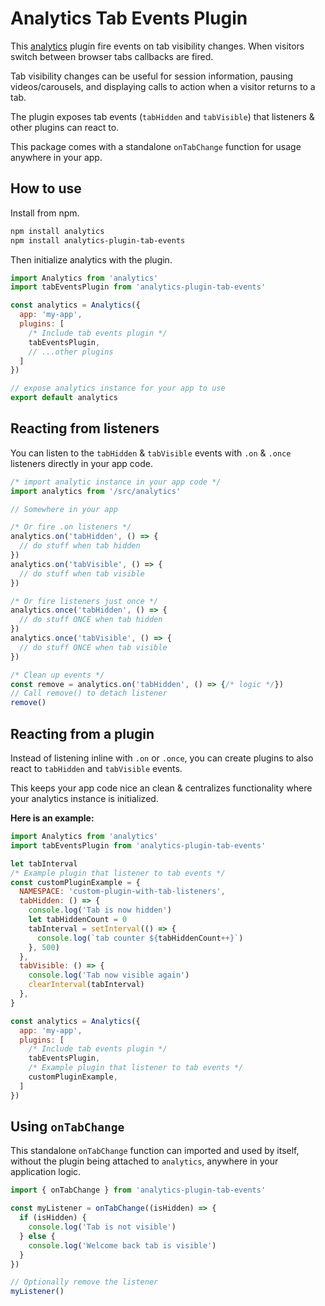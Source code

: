 # Analytics Tab Events Plugin

This [analytics](https://www.npmjs.com/package/analytics) plugin fire events on tab visibility changes. When visitors switch between browser tabs callbacks are fired.

Tab visibility changes can be useful for session information, pausing videos/carousels, and displaying calls to action when a visitor returns to a tab.

The plugin exposes tab events (`tabHidden` and `tabVisible`) that listeners & other plugins can react to.

This package comes with a standalone `onTabChange` function for usage anywhere in your app.

## How to use

Install from npm.

```bash
npm install analytics
npm install analytics-plugin-tab-events
```

Then initialize analytics with the plugin.

```js
import Analytics from 'analytics'
import tabEventsPlugin from 'analytics-plugin-tab-events'

const analytics = Analytics({
  app: 'my-app',
  plugins: [
    /* Include tab events plugin */
    tabEventsPlugin,
    // ...other plugins
  ]
})

// expose analytics instance for your app to use
export default analytics
```

## Reacting from listeners

You can listen to the `tabHidden` & `tabVisible` events with `.on` & `.once` listeners directly in your app code.

```js
/* import analytic instance in your app code */
import analytics from '/src/analytics'

// Somewhere in your app

/* Or fire .on listeners */
analytics.on('tabHidden', () => {
  // do stuff when tab hidden
})
analytics.on('tabVisible', () => {
  // do stuff when tab visible
})

/* Or fire listeners just once */
analytics.once('tabHidden', () => {
  // do stuff ONCE when tab hidden
})
analytics.once('tabVisible', () => {
  // do stuff ONCE when tab visible
})

/* Clean up events */
const remove = analytics.on('tabHidden', () => {/* logic */})
// Call remove() to detach listener
remove()
```

## Reacting from a plugin

Instead of listening inline with `.on` or `.once`, you can create plugins to also react to `tabHidden` and `tabVisible` events.

This keeps your app code nice an clean & centralizes functionality where your analytics instance is initialized.

**Here is an example:**

```js
import Analytics from 'analytics'
import tabEventsPlugin from 'analytics-plugin-tab-events'

let tabInterval
/* Example plugin that listener to tab events */
const customPluginExample = {
  NAMESPACE: 'custom-plugin-with-tab-listeners',
  tabHidden: () => {
    console.log('Tab is now hidden')
    let tabHiddenCount = 0
    tabInterval = setInterval(() => {
      console.log(`tab counter ${tabHiddenCount++}`)
    }, 500)
  },
  tabVisible: () => {
    console.log('Tab now visible again')
    clearInterval(tabInterval)
  },
}

const analytics = Analytics({
  app: 'my-app',
  plugins: [
    /* Include tab events plugin */
    tabEventsPlugin,
    /* Example plugin that listener to tab events */
    customPluginExample,
  ]
})
```

## Using `onTabChange`

This standalone `onTabChange` function can imported and used by itself, without the plugin being attached to `analytics`, anywhere in your application logic.

```js
import { onTabChange } from 'analytics-plugin-tab-events'

const myListener = onTabChange((isHidden) => {
  if (isHidden) {
    console.log('Tab is not visible')
  } else {
    console.log('Welcome back tab is visible')
  }
})

// Optionally remove the listener
myListener()
```
